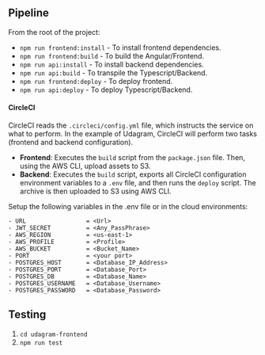 ## Pipeline

From the root of the project:
- `npm run frontend:install`    - To install frontend dependencies.
- `npm run frontend:build`      - To build the Angular/Frontend.
- `npm run api:install`     - To install backend dependencies.
- `npm run api:build`       - To transpile the Typescript/Backend.
- `npm run frontend:deploy`       - To deploy frontend.
- `npm run api:deploy`       - To deploy Typescript/Backend.

#### CircleCI
CircleCI reads the `.circleci/config.yml` file, which instructs the service on what to perform. In the example of Udagram, CircleCI will perform two tasks (frontend and backend configuration).
- **Frontend**: Executes the `build` script from the `package.json` file. Then, using the AWS CLI, upload assets to S3.
- **Backend**: Executes the `build` script, exports all CircleCI configuration environment variables to a `.env` file, and then runs the `deploy` script. The archive is then uploaded to S3 using AWS CLI.

Setup the following variables in the .env file or in the cloud environments:
```
- URL                 = <Url>
- JWT_SECRET          = <Any_PassPhrase>
- AWS_REGION          = <us-east-1>
- AWS_PROFILE         = <Profile>
- AWS_BUCKET          = <Bucket_Name>
- PORT                = <your port>
- POSTGRES_HOST       = <Database_IP_Address>
- POSTGRES_PORT       = <Database_Port>
- POSTGRES_DB         = <Database_Name>
- POSTGRES_USERNAME   = <Database_Username>
- POSTGRES_PASSWORD   = <Database_Password>

```
## Testing
1. `cd udagram-frontend`
2. `npm run test`  